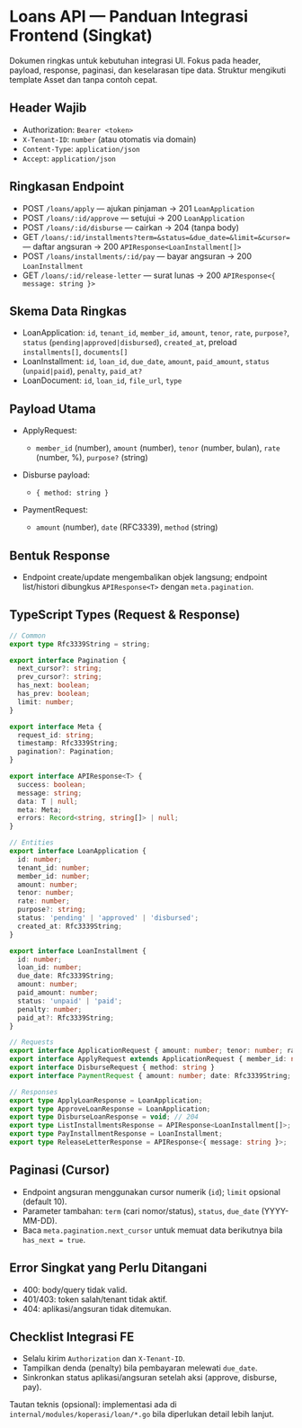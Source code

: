 # Loans API — Panduan Integrasi Frontend (Singkat)

Dokumen ringkas untuk kebutuhan integrasi UI. Fokus pada header, payload, response, paginasi, dan keselarasan tipe data. Struktur mengikuti template Asset dan tanpa contoh cepat.

## Header Wajib

- Authorization: `Bearer <token>`
- `X-Tenant-ID`: `number` (atau otomatis via domain)
- `Content-Type`: `application/json`
- `Accept`: `application/json`

## Ringkasan Endpoint

- POST `/loans/apply` — ajukan pinjaman → 201 `LoanApplication`
- POST `/loans/:id/approve` — setujui → 200 `LoanApplication`
- POST `/loans/:id/disburse` — cairkan → 204 (tanpa body)
- GET `/loans/:id/installments?term=&status=&due_date=&limit=&cursor=` — daftar angsuran → 200 `APIResponse<LoanInstallment[]>`
- POST `/loans/installments/:id/pay` — bayar angsuran → 200 `LoanInstallment`
- GET `/loans/:id/release-letter` — surat lunas → 200 `APIResponse<{ message: string }>`

## Skema Data Ringkas

- LoanApplication: `id`, `tenant_id`, `member_id`, `amount`, `tenor`, `rate`, `purpose?`, `status` (`pending|approved|disbursed`), `created_at`, preload `installments[]`, `documents[]`
- LoanInstallment: `id`, `loan_id`, `due_date`, `amount`, `paid_amount`, `status` (`unpaid|paid`), `penalty`, `paid_at?`
- LoanDocument: `id`, `loan_id`, `file_url`, `type`

## Payload Utama

- ApplyRequest:
  - `member_id` (number), `amount` (number), `tenor` (number, bulan), `rate` (number, %), `purpose?` (string)

- Disburse payload:
  - `{ method: string }`

- PaymentRequest:
  - `amount` (number), `date` (RFC3339), `method` (string)

## Bentuk Response

- Endpoint create/update mengembalikan objek langsung; endpoint list/histori dibungkus `APIResponse<T>` dengan `meta.pagination`.

## TypeScript Types (Request & Response)

```ts
// Common
export type Rfc3339String = string;

export interface Pagination {
  next_cursor?: string;
  prev_cursor?: string;
  has_next: boolean;
  has_prev: boolean;
  limit: number;
}

export interface Meta {
  request_id: string;
  timestamp: Rfc3339String;
  pagination?: Pagination;
}

export interface APIResponse<T> {
  success: boolean;
  message: string;
  data: T | null;
  meta: Meta;
  errors: Record<string, string[]> | null;
}

// Entities
export interface LoanApplication {
  id: number;
  tenant_id: number;
  member_id: number;
  amount: number;
  tenor: number;
  rate: number;
  purpose?: string;
  status: 'pending' | 'approved' | 'disbursed';
  created_at: Rfc3339String;
}

export interface LoanInstallment {
  id: number;
  loan_id: number;
  due_date: Rfc3339String;
  amount: number;
  paid_amount: number;
  status: 'unpaid' | 'paid';
  penalty: number;
  paid_at?: Rfc3339String;
}

// Requests
export interface ApplicationRequest { amount: number; tenor: number; rate: number; purpose?: string }
export interface ApplyRequest extends ApplicationRequest { member_id: number }
export interface DisburseRequest { method: string }
export interface PaymentRequest { amount: number; date: Rfc3339String; method: string }

// Responses
export type ApplyLoanResponse = LoanApplication;
export type ApproveLoanResponse = LoanApplication;
export type DisburseLoanResponse = void; // 204
export type ListInstallmentsResponse = APIResponse<LoanInstallment[]>;
export type PayInstallmentResponse = LoanInstallment;
export type ReleaseLetterResponse = APIResponse<{ message: string }>;
```

## Paginasi (Cursor)

- Endpoint angsuran menggunakan cursor numerik (`id`); `limit` opsional (default 10).
- Parameter tambahan: `term` (cari nomor/status), `status`, `due_date` (YYYY-MM-DD).
- Baca `meta.pagination.next_cursor` untuk memuat data berikutnya bila `has_next = true`.

## Error Singkat yang Perlu Ditangani

- 400: body/query tidak valid.
- 401/403: token salah/tenant tidak aktif.
- 404: aplikasi/angsuran tidak ditemukan.

## Checklist Integrasi FE

- Selalu kirim `Authorization` dan `X-Tenant-ID`.
- Tampilkan denda (penalty) bila pembayaran melewati `due_date`.
- Sinkronkan status aplikasi/angsuran setelah aksi (approve, disburse, pay).

Tautan teknis (opsional): implementasi ada di `internal/modules/koperasi/loan/*.go` bila diperlukan detail lebih lanjut.

